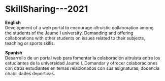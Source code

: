 ﻿# SkillSharing---2021
 
**English**<br />
Development of a web portal to encourage altruistic collaboration among the students of the Jaume I university. Demanding and offering collaborations with other students on issues related to their subjects, teaching or sports skills.<br />

**Spanish**<br />
Desarrollo de un portal web para fomentar la colaboración altruista entre los estudiantes de la universidad Jaume I. Demandar y ofrecer colaboraciones con otros estudiantes en temas relacionados con sus asignaturas, docencia ohabilidades deportivas.
